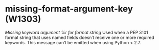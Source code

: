 # missing-format-argument-key (W1303)

*Missing keyword argument %r for format string* Used when a PEP 3101
format string that uses named fields doesn’t receive one or more
required keywords. This message can’t be emitted when using Python &lt;
2.7.
